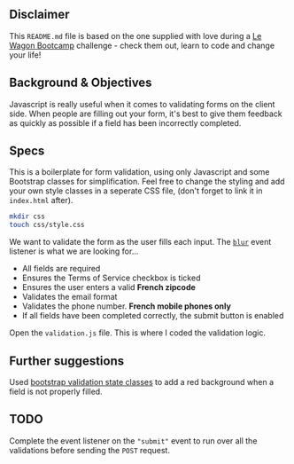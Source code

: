 ## Disclaimer

This `README.md` file is based on the one supplied with love during a [Le Wagon Bootcamp](https://www.lewagon.com/) challenge - check them out, learn to code and change your life!

## Background & Objectives

Javascript is really useful when it comes to validating forms on the client side.
When people are filling out your form, it's best to give them feedback as quickly as possible if a field has been incorrectly completed.

## Specs

This is a boilerplate for form validation, using only Javascript and some Bootstrap classes for simplification. Feel free to change the styling and add your own style classes in a seperate CSS file, (don't forget to link it in `index.html` after).

```bash
mkdir css
touch css/style.css
```

We want to validate the form as the user fills each input. The [`blur`](https://developer.mozilla.org/en-US/docs/Web/Events/blur) event listener is what we are looking for...

- All fields are required
- Ensures the Terms of Service checkbox is ticked
- Ensures the user enters a valid **French zipcode**
- Validates the email format
- Validates the phone number. **French mobile phones only**
- If all fields have been completed correctly, the submit button is enabled

Open the `validation.js` file. This is where I coded the validation logic.

## Further suggestions

Used [bootstrap validation state classes](http://getbootstrap.com/css/#forms-control-validation) to add a red background when a field is not properly filled.

## TODO

Complete the event listener on the `"submit"` event to run over all the validations before sending the `POST` request.
